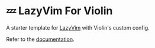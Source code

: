 # 💤 LazyVim For Violin

A starter template for [LazyVim](https://github.com/LazyVim/LazyVim)
 with Violin's custom config.

Refer to the [documentation](https://lazyvim.github.io/installation).
